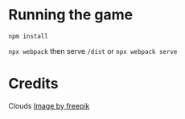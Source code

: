 # Running the game
`npm install`

`npx webpack` then serve `/dist`
or
`npx webpack serve`

# Credits

Clouds 
<a href="https://www.freepik.com/free-ai-image/anime-style-clouds_94937384.htm#fromView=search&page=1&position=1&uuid=a42bf990-dafa-46cf-9050-92672e0994dd">Image by freepik</a>